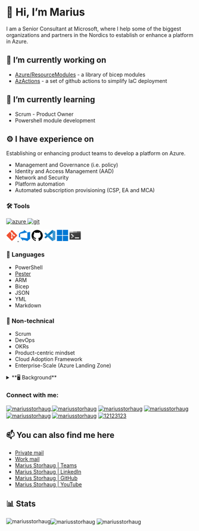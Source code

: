 # 👋 Hi, I’m Marius

I am a Senior Consultant at Microsoft, where I help some of the biggest organizations and partners in the Nordics
to establish or enhance a platform in Azure.

## 🔭 I’m currently working on

- [Azure/ResourceModules](https://github.com/Azure/ResourceModules) - a library of bicep modules
- [AzActions](https://github.com/AzActions) - a set of github actions to simplify IaC deployment

## 🌱 I’m currently learning

- Scrum - Product Owner
- Powershell module development

## ⚙️ I have experience on

Establishing or enhancing product teams to develop a platform on Azure.
- Management and Governance (i.e. policy)
- Identity and Access Management (AAD)
- Network and Security
- Platform automation
- Automated subscription provisioning (CSP, EA and MCA)

### 🛠️ Tools

<a href="https://azure.microsoft.com/" target="_blank" rel="noreferrer">
    <img src="https://www.vectorlogo.zone/logos/microsoft_azure/microsoft_azure-icon.svg" alt="azure" width="40" height="40"/>
</a>
<a href="https://git-scm.com/" target="_blank" rel="noreferrer">
    <img src="https://www.vectorlogo.zone/logos/git-scm/git-scm-icon.svg" alt="git" width="40" height="40"/>
</a>

<p align="left">
<a href="https://git-scm.com/" target="_blank" rel="noreferrer">
    <img src="icons/Git.svg" alt="Git" width=30>
</a>
    <img src="icons/Azure_DevOps.svg" alt="Azure DevOps" width=30>
    <img src="icons/GitHub.svg" alt="GitHub" width=30>
    <img src="icons/Visual_Studio_Code.svg" alt="Visual Studio Code" width=30>
    <img src="icons/Windows.svg" alt="Windows" width=30>
    <img src="icons/Windows_Terminal.svg" alt="Windows Terminal" width=30>
</p>


### 📝 Languages

- PowerShell
- [Pester](https://pester.dev/docs/quick-start)
- ARM
- Bicep
- JSON
- YML
- Markdown

### 📃 Non-technical

- Scrum
- DevOps
- OKRs
- Product-centric mindset
- Cloud Adoption Framework
- Enterprise-Scale (Azure Landing Zone)

<details>
  <summary>**🖥️ Background**</summary>

- Legacy Windows Server and Client infra and management
  - Hyper-V + System Center (Private Cloud)
  - Windows Client and Server OS
  - Windows Server AD
  - ConfigMgr 2012 + Co-mgmt
- Networking
- Office 365, Cloud/Hybrid Identity

</details>


<h3 align="left">Connect with me:</h3>
<p align="left">
<a href="https://dev.to/mariusstorhaug" target="blank">
    <img align="center" src="https://raw.githubusercontent.com/rahuldkjain/github-profile-readme-generator/master/src/images/icons/Social/devto.svg" alt="mariusstorhaug" height="30" width="40"/>
</a>
<a href="https://twitter.com/mariusstorhaug" target="blank">
    <img align="center" src="https://raw.githubusercontent.com/rahuldkjain/github-profile-readme-generator/master/src/images/icons/Social/twitter.svg" alt="mariusstorhaug" height="30" width="40" /></a>
<a href="https://linkedin.com/in/mariusstorhaug" target="blank">
    <img align="center" src="https://raw.githubusercontent.com/rahuldkjain/github-profile-readme-generator/master/src/images/icons/Social/linked-in-alt.svg" alt="mariusstorhaug" height="30" width="40" /></a>
<a href="https://fb.com/mariusstorhaug" target="blank">
    <img align="center" src="https://raw.githubusercontent.com/rahuldkjain/github-profile-readme-generator/master/src/images/icons/Social/facebook.svg" alt="mariusstorhaug" height="30" width="40" /></a>
<a href="https://instagram.com/mariusstorhaug" target="blank">
    <img align="center" src="https://raw.githubusercontent.com/rahuldkjain/github-profile-readme-generator/master/src/images/icons/Social/instagram.svg" alt="mariusstorhaug" height="30" width="40" /></a>
<a href="https://www.youtube.com/c/mariusstorhaug" target="blank">
    <img align="center" src="https://raw.githubusercontent.com/rahuldkjain/github-profile-readme-generator/master/src/images/icons/Social/youtube.svg" alt="mariusstorhaug" height="30" width="40" /></a>
<a href="https://discord.gg/12123123" target="blank">
    <img align="center" src="https://raw.githubusercontent.com/rahuldkjain/github-profile-readme-generator/master/src/images/icons/Social/discord.svg" alt="12123123" height="30" width="40" /></a>
</p>


## 📫 You can also find me here

- [Private mail](marstor@hotmail.com)
- [Work mail](marius.storhaug@microsoft.com)
- [Marius Storhaug | Teams](https://teams.microsoft.com/l/chat/0/0?users=marius.storhaug@microsoft.com)
- [Marius Storhaug | LinkedIn](https://www.linkedin.com/in/marius-storhaug/)
- [Marius Storhaug | GitHub](https://www.github.com/MariusStorhaug)
- [Marius Storhaug | YouTube](https://www.youtube.com/channel/UCj86ZSyH8tKgYcNPv8RZEuw)

## **📊 Stats**

<img align="left" src="https://github-readme-stats.vercel.app/api/top-langs?username=MariusStorhaug&count_private=true&show_icons=true&theme=chartreuse-dark&locale=en" alt="mariusstorhaug"/>
<img align="center" src="https://github-readme-stats.vercel.app/api?username=MariusStorhaug&count_private=true&show_icons=true&theme=chartreuse-dark&locale=en" alt="mariusstorhaug"/>
<img align="center" src="https://github-readme-streak-stats.herokuapp.com/?user=MariusStorhaug&count_private=true&theme=chartreuse-dark" alt="mariusstorhaug"/>
